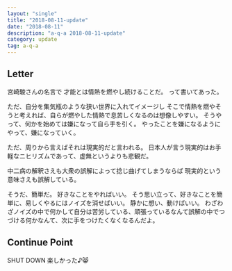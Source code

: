 ```yaml
---
layout: "single"
title: "2018-08-11-update"
date: "2018-08-11"
description: "a-q-a 2018-08-11-update"
category: update
tag: a-q-a
---
```


## Letter
宮崎駿さんの名言で
才能とは情熱を燃やし続けることだ。
って書いてあった。

ただ、自分を集気瓶のような狭い世界に入れてイメージし
そこで情熱を燃やそうと考えれば、自らが燃やした情熱で息苦しくなるのは想像しやすい。
そうやって、何かを始めては嫌になって自ら手を引く。
やったことを嫌になるようにやって、嫌になっていく。

ただ、周りから言えばそれは現実的だと言われる。
日本人が言う現実的はお手軽なニヒリズムであって、虚無というよりも悲観だ。

中二病の解釈さえも大衆の誤解によって捻じ曲げてしまうならば
現実的という意味さえも誤解している。

そうだ、簡単だ。
好きなことをやればいい。
そう思い立って、好きなことを簡単に、易しくやるにはノイズを消せばいい。
静かに想い、動けばいい。
わざわざノイズの中で何かして自分は苦労している、頑張っているなんて誤解の中でつづける何かなんて、次に手をつけたくなくなるんだよ。
## Continue Point

SHUT DOWN
楽しかった♪:smile_cat:
